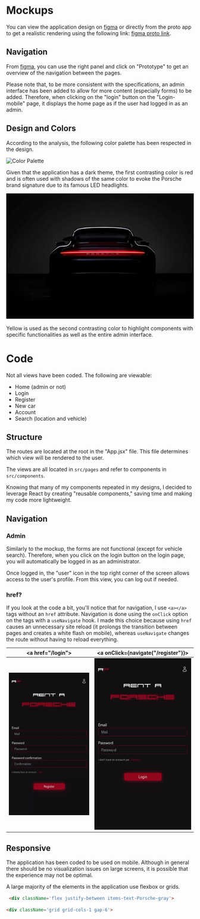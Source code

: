 # Mockups

You can view the application design on [figma](https://www.figma.com/file/P0TBPjOzcI4tStCMmu7rLL/Rent-a-Porsche?type=design&node-id=0-1&mode=design&t=H5ye6W0xJBUDFohK-0) or directly from the proto app to get a realistic rendering using the following link: [figma proto link](https://www.figma.com/proto/P0TBPjOzcI4tStCMmu7rLL/Rent-a-Porsche?type=design&node-id=1-3&t=5efIahimiUDIUmzj-0&scaling=scale-down&page-id=0%3A1).

## Navigation

From [figma](https://www.figma.com/file/P0TBPjOzcI4tStCMmu7rLL/Rent-a-Porsche?type=design&node-id=0-1&mode=design&t=H5ye6W0xJBUDFohK-0), you can use the right panel and click on "Prototype" to get an overview of the navigation between the pages.

Please note that, to be more consistent with the specifications, an admin interface has been added to allow for more content (especially forms) to be added. Therefore, when clicking on the "login" button on the "Login-mobile" page, it displays the home page as if the user had logged in as an admin.

## Design and Colors

According to the analysis, the following color palette has been respected in the design.

![Color Palette](https://coolors.co/000000-a3acb3-f4f4f4-9d0620-f8cd02)

Given that the application has a dark theme, the first contrasting color is red and is often used with shadows of the same color to evoke the Porsche brand signature due to its famous LED headlights.

![LED Image](./images/led.jpg)

Yellow is used as the second contrasting color to highlight components with specific functionalities as well as the entire admin interface.

# Code

Not all views have been coded. The following are viewable:

- Home (admin or not)
- Login
- Register
- New car
- Account
- Search (location and vehicle)

## Structure

The routes are located at the root in the "App.jsx" file. This file determines which view will be rendered to the user.

The views are all located in `src/pages` and refer to components in `src/components`.

Knowing that many of my components repeated in my designs, I decided to leverage React by creating "reusable components," saving time and making my code more lightweight.

## Navigation

### Admin

Similarly to the mockup, the forms are not functional (except for vehicle search). Therefore, when you click on the login button on the login page, you will automatically be logged in as an administrator.

Once logged in, the "user" icon in the top right corner of the screen allows access to the user's profile. From this view, you can log out if needed.

### href?

If you look at the code a bit, you'll notice that for navigation, I use `<a></a>` tags without an `href` attribute. Navigation is done using the `onClick` option on the tags with a `useNavigate` hook. I made this choice because using `href` causes an unnecessary site reload (it prolongs the transition between pages and creates a white flash on mobile), whereas `useNavigate` changes the route without having to reload everything.

\<a href="/login">|\<a onClick={navigate("/register")}>
:-------------------------:|:-------------------------:
![href](./images/href.gif) |![href](./images/onclick.gif)


## Responsive

The application has been coded to be used on mobile. Although in general there should be no visualization issues on large screens, it is possible that the experience may not be optimal.

A large majority of the elements in the application use flexbox or grids.

```html
 <div className='flex justify-between items-text-Porsche-gray'>
```
```html
<div className='grid grid-cols-1 gap-6'>
```
